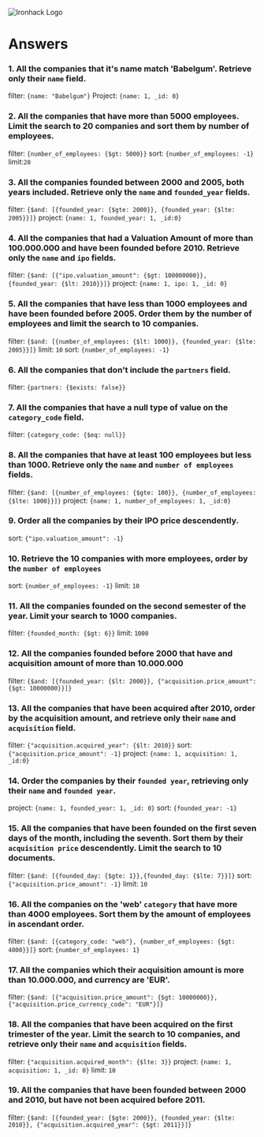 ![Ironhack Logo](https://i.imgur.com/1QgrNNw.png)

# Answers

### 1. All the companies that it's name match 'Babelgum'. Retrieve only their `name` field.
filter: `{name: "Babelgum"}`
Project: `{name: 1, _id: 0}`

### 2. All the companies that have more than 5000 employees. Limit the search to 20 companies and sort them by **number of employees**.
filter: `{number_of_employees: {$gt: 5000}}`
sort: `{number_of_employees: -1}`
limit:`20`
### 3. All the companies founded between 2000 and 2005, both years included. Retrieve only the `name` and `founded_year` fields.
filter: `{$and: [{founded_year: {$gte: 2000}}, {founded_year: {$lte: 2005}}]}`
project: `{name: 1, founded_year: 1, _id:0}`

### 4. All the companies that had a Valuation Amount of more than 100.000.000 and have been founded before 2010. Retrieve only the `name` and `ipo` fields.
filter: `{$and: [{"ipo.valuation_amount": {$gt: 100000000}}, {founded_year: {$lt: 2010}}]}`
project: `{name: 1, ipo: 1, _id: 0}`

### 5. All the companies that have less than 1000 employees and have been founded before 2005. Order them by the number of employees and limit the search to 10 companies.
filter: `{$and: [{number_of_employees: {$lt: 1000}}, {founded_year: {$lte: 2005}}]}`
limit: `10`
sort: `{number_of_employees: -1}`

### 6. All the companies that don't include the `partners` field.
filter: `{partners: {$exists: false}}`

### 7. All the companies that have a null type of value on the `category_code` field.
filter: `{category_code: {$eq: null}}`

### 8. All the companies that have at least 100 employees but less than 1000. Retrieve only the `name` and `number of employees` fields.
filter: `{$and: [{number_of_employees: {$gte: 100}}, {number_of_employees: {$lte: 1000}}]}`
project: `{name: 1, number_of_employees: 1, _id:0}`
### 9. Order all the companies by their IPO price descendently.
sort: `{"ipo.valuation_amount": -1}`

### 10. Retrieve the 10 companies with more employees, order by the `number of employees`
sort: `{number_of_employees: -1}`
limit: `10`
### 11. All the companies founded on the second semester of the year. Limit your search to 1000 companies.
filter: `{founded_month: {$gt: 6}}`
limit: `1000`
<!-- ### 12. All the companies that have been 'deadpooled' after the third year. -->

<!-- Your Code Goes Here -->

### 12. All the companies founded before 2000 that have and acquisition amount of more than 10.000.000
filter: `{$and: [{founded_year: {$lt: 2000}}, {"acquisition.price_amount": {$gt: 10000000}}]}`


### 13. All the companies that have been acquired after 2010, order by the acquisition amount, and retrieve only their `name` and `acquisition` field.
filter: `{"acquisition.acquired_year": {$lt: 2010}}`
sort: `{"acquisition.price_amount": -1}`
project: `{name: 1, acquisition: 1, _id:0}`

### 14. Order the companies by their `founded year`, retrieving only their `name` and `founded year`.
project: `{name: 1, founded_year: 1, _id: 0}`
sort: `{founded_year: -1}`
### 15. All the companies that have been founded on the first seven days of the month, including the seventh. Sort them by their `acquisition price` descendently. Limit the search to 10 documents.
filter: `{$and: [{founded_day: {$gte: 1}},{founded_day: {$lte: 7}}]}`
sort: `{"acquisition.price_amount": -1}`
limit: `10`
### 16. All the companies on the 'web' `category` that have more than 4000 employees. Sort them by the amount of employees in ascendant order.
filter: `{$and: [{category_code: "web"}, {number_of_employees: {$gt: 4000}}]}`
sort: `{number_of_employees: 1}`

### 17. All the companies which their acquisition amount is more than 10.000.000, and currency are 'EUR'.
filter: `{$and: [{"acquisition.price_amount": {$gt: 10000000}}, {"acquisition.price_currency_code": "EUR"}]}`


### 18. All the companies that have been acquired on the first trimester of the year. Limit the search to 10 companies, and retrieve only their `name` and `acquisition` fields.
filter: `{"acquisition.acquired_month": {$lte: 3}}`
project: `{name: 1, acquisition: 1, _id: 0}`
limit: `10`
### 19. All the companies that have been founded between 2000 and 2010, but have not been acquired before 2011.
filter: `{$and: [{founded_year: {$gte: 2000}}, {founded_year: {$lte: 2010}}, {"acquisition.acquired_year": {$gt: 2011}}]}`
